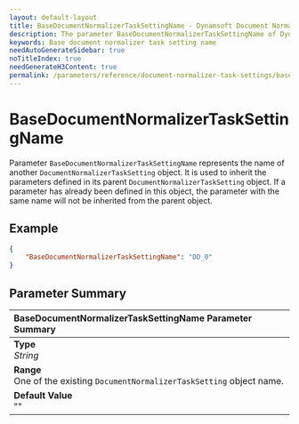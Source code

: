 ```yaml
---
layout: default-layout
title: BaseDocumentNormalizerTaskSettingName - Dynamsoft Document Normalizer Parameters
description: The parameter BaseDocumentNormalizerTaskSettingName of Dynamsoft Document Normalizer defines the base object of the current DocumentNormalizerTaskSetting.
keywords: Base document normalizer task setting name
needAutoGenerateSidebar: true
noTitleIndex: true
needGenerateH3Content: true
permalink: /parameters/reference/document-normalizer-task-settings/base-document-normalizer-task-setting-name.html
---
```


# BaseDocumentNormalizerTaskSettingName

Parameter `BaseDocumentNormalizerTaskSettingName` represents the name of another `DocumentNormalizerTaskSetting` object. It is used to inherit the parameters defined in its parent `DocumentNormalizerTaskSetting` object. If a parameter has already been defined in this object, the parameter with the same name will not be inherited from the parent object.

## Example

```json
{
    "BaseDocumentNormalizerTaskSettingName": "DD_0"
}
```

## Parameter Summary

| BaseDocumentNormalizerTaskSettingName Parameter Summary |
| :------------------------------------------- |
| **Type**<br>*String* |
| **Range**<br>One of the existing `DocumentNormalizerTaskSetting` object name. |
| **Default Value**<br>"" |
